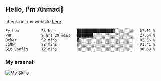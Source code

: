
## Hello, I'm Ahmad👋

check out my website [here](https://ahmadalwi.com/)

<!--START_SECTION:waka-->

```txt
Python          23 hrs          ████████████████▓░░░░░░░░   67.01 %
PHP             9 hrs 29 mins   ███████░░░░░░░░░░░░░░░░░░   27.64 %
Other           52 mins         ▓░░░░░░░░░░░░░░░░░░░░░░░░   02.56 %
JSON            28 mins         ▒░░░░░░░░░░░░░░░░░░░░░░░░   01.41 %
Git Config      12 mins         ░░░░░░░░░░░░░░░░░░░░░░░░░   00.59 %
```

<!--END_SECTION:waka-->

### My arsenal:

[![My Skills](https://skillicons.dev/icons?i=js,ts,py,go,react,nextjs,svelte,nodejs,django,tailwind,html,css,sass,firebase,mongodb,postgres,mysql,redis,git,github,docker,vscode,figma,godot)](https://skillicons.dev)
